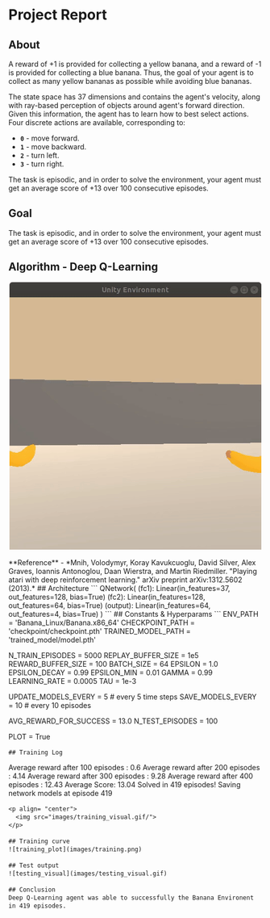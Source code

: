 # Project Report

## About
A reward of +1 is provided for collecting a yellow banana, and a reward of -1 is provided for collecting a blue banana.  Thus, the goal of your agent is to collect as many yellow bananas as possible while avoiding blue bananas.  

The state space has 37 dimensions and contains the agent's velocity, along with ray-based perception of objects around agent's forward direction.  Given this information, the agent has to learn how to best select actions.  Four discrete actions are available, corresponding to:
- **`0`** - move forward.
- **`1`** - move backward.
- **`2`** - turn left.
- **`3`** - turn right.

The task is episodic, and in order to solve the environment, your agent must get an average score of +13 over 100 consecutive episodes.

## Goal
The task is episodic, and in order to solve the environment, your agent must get an average score of +13 over 100 consecutive episodes.

## Algorithm - Deep Q-Learning
<p align= "center">
  <img src="images/training_visual.gif/">
</p>
**Reference** - *Mnih, Volodymyr, Koray Kavukcuoglu, David Silver, Alex Graves, Ioannis Antonoglou, Daan Wierstra, and Martin Riedmiller. "Playing atari with deep reinforcement learning." arXiv preprint arXiv:1312.5602 (2013).*
## Architecture
```
QNetwork(
  (fc1): Linear(in_features=37, out_features=128, bias=True)
  (fc2): Linear(in_features=128, out_features=64, bias=True)
  (output): Linear(in_features=64, out_features=4, bias=True)
)
```
## Constants & Hyperparams
```
ENV_PATH = 'Banana_Linux/Banana.x86_64'
CHECKPOINT_PATH = 'checkpoint/checkpoint.pth'
TRAINED_MODEL_PATH = 'trained_model/model.pth'

N_TRAIN_EPISODES = 5000
REPLAY_BUFFER_SIZE = 1e5
REWARD_BUFFER_SIZE = 100
BATCH_SIZE = 64
EPSILON = 1.0
EPSILON_DECAY = 0.99
EPSILON_MIN = 0.01
GAMMA = 0.99
LEARNING_RATE = 0.0005
TAU = 1e-3

UPDATE_MODELS_EVERY = 5 # every 5 time steps
SAVE_MODELS_EVERY = 10 # every 10 episodes

AVG_REWARD_FOR_SUCCESS = 13.0
N_TEST_EPISODES = 100

PLOT = True
```
## Training Log
```
Average reward after 100 episodes : 0.6 
Average reward after 200 episodes : 4.14 
Average reward after 300 episodes : 9.28 
Average reward after 400 episodes : 12.43 
Average Score: 13.04 Solved in 419 episodes!
Saving network models at episode 419
```
<p align= "center">
  <img src="images/training_visual.gif/">
</p>

## Training curve
![training_plot](images/training.png)

## Test output
![testing_visual](images/testing_visual.gif)

## Conclusion
Deep Q-Learning agent was able to successfully the Banana Environent in 419 episodes.

